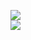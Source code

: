 [![](https://img.shields.io/badge/Made%20With-Github%20Spray-lightgrey.svg?style=for-the-badge&logo=github)](https://github.com/Annihil/github-spray#27030)  
[![](https://i.imgur.com/2DrTn0Z.gif)](https://github.com/Annihil/github-spray)